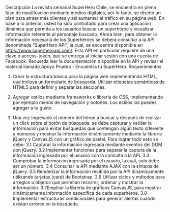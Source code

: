 Descripción
La revista semanal SuperHero Chile, se encuentra en plena fase de masificación mediante medios digitales, por lo tanto, se diseñó un plan para atraer más clientes y así aumentar el tráfico en su página web.
En base a lo anterior, usted ha sido contratado para crear una aplicación dinámica que permita a los usuarios buscar un superhéroe y visualizar información referente al personaje buscado.
Ahora bien, para obtener la información necesaria de los Superhéroes se deberá consultar a la API denominada “SuperHero API”, la cual, se encuentra disponible en https://www.superheroapi.com/. Esta API en particular requiere de una clave o access-token, que se entrega al iniciar sesión con una cuenta de Facebook. Recuerda leer la documentación disponible en la API y revisar el material llamado Apoyo Prueba - Encuentra tu SuperHero.
Requerimientos
1. Crear la estructura básica para la página web implementando HTML, que incluya un formulario de búsqueda. Utilizar etiquetas semánticas de HTML5 para definir y separar las secciones. 

2. Agregar estilos mediante frameworks o librería de CSS, implementando por ejemplo menús de navegación y botones. Los estilos los puedes agregar a tu gusto.
3. Una vez ingresado el número del héroe a buscar y después de realizar un click sobre el botón de búsqueda, se debe capturar y validar la información para evitar búsquedas que contengan algún texto diferente a números y mostrar la información dinámicamente mediante la librería jQuery y CanvasJS con un gráfico de pastel. Para lograr todo esto se debe:
3.1 Capturar la información ingresada mediante eventos del DOM con jQuery.
3.2 Implementar funciones para separar la captura de la información ingresada por el usuario con la consulta a la API.
3.3 Comprobar la información ingresada por el usuario, la cual, solo debe ser un número.
3.4 Consultar la API mediante AJAX con la sintaxis de jQuery.
3.5 Renderizar la información recibida por la API dinámicamente utilizando
tarjetas (card) de Bootstrap. 
3.6 Utilizar ciclos y métodos para arreglos u objetos que permitan recorrer,
ordenar y mostrar la información.
3.7Emplear la librería de gráficos CanvasJS, para mostrar dinámicamente
información específica de cada superhéroe.
3.8 Implementar estructuras condicionales para generar alertas cuando existan
errores en la búsqueda.